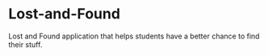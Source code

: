 # Lost-and-Found
Lost and Found application that helps students have a better chance to find their stuff.
